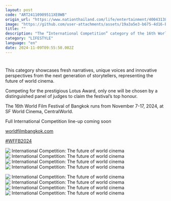 ```yaml
---
layout: post
code: "ART24110909511XE0WB"
origin_url: "https://www.nationthailand.com/life/entertainment/40043138"
image: "https://github.com/user-attachments/assets/19a3a5e3-b675-4d16-b4f7-1973a57904fa"
title: ""
description: "The “International Competition” category of the 16th World Film Festival of Bangkok highlights filmmakers at the beginning of their careers."
category: "LIFESTYLE"
language: "en"
date: 2024-11-09T09:55:50.002Z
---
```


# 









This category showcases fresh narratives, unique voices and innovative perspectives from the next generation of storytellers, representing the future of world cinema.

Competing for the prestigious Lotus Award, only one will be chosen by a distinguished panel of judges to claim the festival’s top honour.

The 16th World Film Festival of Bangkok runs from November 7-17, 2024, at SF World Cinema, CentralWorld.

Full International Competition line-up coming soon

[worldfilmbangkok.com](https://www.worldfilmbangkok.com/)

[#WFFB2024](https://www.facebook.com/hashtag/wffb2024?__eep__=6&__cft__%5b0%5d=AZUI8DiEnHONdT0uFIuL4xKYcSotMNn_tlwEK5oG_0_cn3FOplYFvllWP9TWn0bZdyRRxS3VBWpSVV-WZAUXt1YfJobhjBK_XZxRUUFz3vvDxBpN8jtSv3swXI8mIgaIhYgA5HFcRLvxFVO5lytwnmZ0ck9tARM7Z7yeZGlrQyyfofdtYxN7nhWZIUnrJ5IuCD8&__tn__=*NK-R)



   ![ International Competition: The future of world cinema](https://github.com/user-attachments/assets/bcb0252d-96bd-4ddb-b3bf-ec611ddafe35)  ![ International Competition: The future of world cinema](https://media.nationthailand.com/uploads/images/contents/w1024/2024/11/efszs2zHZ2PqS5L6JyR4.webp?x-image-process=style/lg-webp)   ![ International Competition: The future of world cinema](https://media.nationthailand.com/uploads/images/contents/w1024/2024/11/rAnOuDsnHJ7dNEvQoLWc.webp?x-image-process=style/lg-webp)   ![ International Competition: The future of world cinema](https://media.nationthailand.com/uploads/images/contents/w1024/2024/11/cxlC5IaSVQh4ocaylARD.webp?x-image-process=style/lg-webp)

   ![ International Competition: The future of world cinema](https://github.com/user-attachments/assets/eb94d97f-3ccb-4862-b2ca-bbe515280fac)  ![ International Competition: The future of world cinema](https://media.nationthailand.com/uploads/images/contents/w1024/2024/11/9bZNhU92gtJCoQwYFQCr.webp?x-image-process=style/lg-webp)   ![ International Competition: The future of world cinema](https://github.com/user-attachments/assets/cffb77e3-c45d-443f-8f02-91f12604471c)   ![ International Competition: The future of world cinema](https://media.nationthailand.com/uploads/images/contents/w1024/2024/11/RacphDBU5Q182LrU9pjw.webp?x-image-process=style/lg-webp)